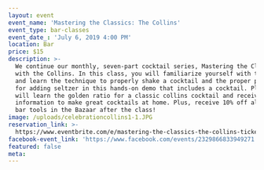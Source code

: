 ```yaml
---
layout: event
event_name: 'Mastering the Classics: The Collins'
event_type: bar-classes
event_date_: 'July 6, 2019 4:00 PM'
location: Bar
price: $15
description: >-
  We continue our monthly, seven-part cocktail series, Mastering the Classics
  with the Collins. In this class, you will familiarize yourself with the tools
  and learn the technique to properly shake a cocktail and the proper proportion
  for adding seltzer in this hands-on demo that includes a cocktail. Plus, you
  will learn the golden ratio for a classic collins cocktail and receive
  information to make great cocktails at home. Plus, receive 10% off all home
  bar tools in the Bazaar after the class!
image: /uploads/celebrationcollins1-1.JPG
reservation_link: >-
  https://www.eventbrite.com/e/mastering-the-classics-the-collins-tickets-62516299936
facebook-event_link: 'https://www.facebook.com/events/2329866833949271'
featured: false
meta:
---
```


